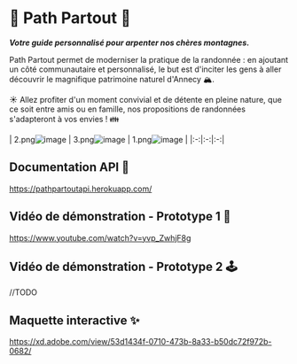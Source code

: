 # 🌿 Path Partout 🌿

***Votre guide personnalisé pour arpenter nos chères montagnes.***

Path Partout permet de moderniser la pratique de la randonnée : en ajoutant un côté communautaire et personnalisé, le but est d'inciter les gens à aller découvrir le magnifique patrimoine naturel d'Annecy 🏔. 

☀️ Allez profiter d'un moment convivial et de détente en pleine nature, que ce soit entre amis ou en famille, nos propositions de randonnées s'adapteront à vos envies ! 👪


| 2.png![image](https://user-images.githubusercontent.com/47384185/114908105-10057c80-9e1c-11eb-839b-d2d4d6cc995f.png) | 3.png![image](https://user-images.githubusercontent.com/47384185/114908344-4e02a080-9e1c-11eb-82a7-ae217afe76d0.png)
 | 1.png![image](https://user-images.githubusercontent.com/47384185/114908360-51962780-9e1c-11eb-8135-2e5c6af00d21.png)
 |
|:-:|:-:|:-:|

## Documentation API 📀
  https://pathpartoutapi.herokuapp.com/

## Vidéo de démonstration - Prototype 1 👾
  https://www.youtube.com/watch?v=yvp_ZwhjF8g

## Vidéo de démonstration - Prototype 2 🕹
   //TODO

## Maquette interactive ✨
https://xd.adobe.com/view/53d1434f-0710-473b-8a33-b50dc72f972b-0682/
